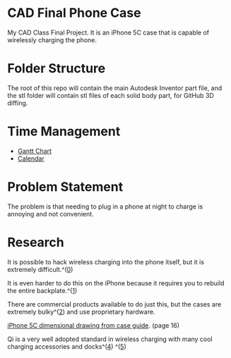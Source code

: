 CAD Final Phone Case
====================

My CAD Class Final Project. It is an iPhone 5C case that is capable of wirelessly charging the phone.

Folder Structure
================

The root of this repo will contain the main Autodesk Inventor part file, and the stl folder will contain stl files of each solid body part, for GitHub 3D diffing.

Time Management
===============

- [Gantt Chart](https://docs.google.com/spreadsheet/ccc?key=0ApMipExNfk0fdC1INjVVWElmLWdGQXZFMVN3V3RhX0E&usp=sharing)
- [Calendar](https://www.google.com/calendar/b/1/render?pli=1&t=AKUaPmbmpk9BfPhFrlQ6469J1IzHtD-atbP3BkW0W6SAPXD_sVD59yl8g21voCkwpo_0WIDtCCID5h6UOZSyo2BnvzVl47NMGQ)

Problem Statement
=================

The problem is that needing to plug in a phone at night to charge is annoying and not convenient.



Research
========

It is possible to hack wireless charging into the phone itself, but it is extremely difficult.^([0](http://lifehacker.com/5598744/hack-an-induction-charger-to-work-with-any-cellphone))

It is even harder to do this on the iPhone because it requires you to rebuild the entire backplate.^([1](http://lifehacker.com/5923977/mod-your-iphone-for-wireless-charging-no-bulky-case-required))

There are commercial products available to do just this, but the cases are extremely bulky^([2](http://www.duracellpowermat.com/)) and use proprietary hardware.

[iPhone 5C dimensional drawing from case guide](https://developer.apple.com/resources/cases/Case-Design-Guidelines.pdf). (page 16)

Qi is a very well adopted standard in wireless charging with many cool charging accessories and docks^([4](http://www.androidpolice.com/2014/01/08/hands-on-the-air-dock-wireless-car-charger-might-get-everything-right/)) ^([5](https://www.google.com/search?q=qi+charger#q=qi+charger&tbm=shop))